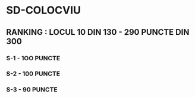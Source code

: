 # SD-COLOCVIU

## RANKING : LOCUL 10 DIN 130 - 290 PUNCTE DIN 300

### S-1 - 1OO PUNCTE
### S-2 - 100 PUNCTE
### S-3 - 90 PUNCTE
